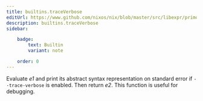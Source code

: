```yaml
---
title: builtins.traceVerbose
editUrl: https://www.github.com/nixos/nix/blob/master/src/libexpr/primops.cc
description: builtins.traceVerbose
sidebar:

    badge:
        text: Builtin
        variant: note

    order: 0
---
```


Evaluate *e1* and print its abstract syntax representation on standard
error if `--trace-verbose` is enabled. Then return *e2*. This function
is useful for debugging.



